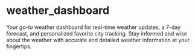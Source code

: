 # weather_dashboard
Your go-to weather dashboard for real-time weather updates, a 7-day forecast, and personalized favorite city tracking. Stay informed and wise about the weather with accurate and detailed weather information at your fingertips.
